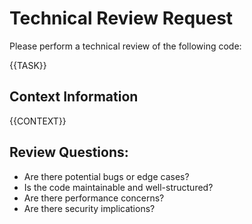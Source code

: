 # Technical Review Request

Please perform a technical review of the following code:

{{TASK}}

## Context Information
{{CONTEXT}}

## Review Questions:
- Are there potential bugs or edge cases?
- Is the code maintainable and well-structured?
- Are there performance concerns?
- Are there security implications?